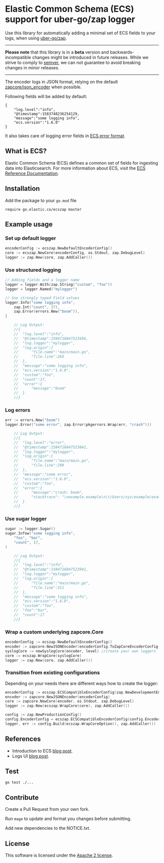 # Elastic Common Schema (ECS) support for uber-go/zap logger

Use this library for automatically adding a minimal set of ECS fields to your logs, when using [uber-go/zap](https://github.com/uber-go/zap).
 
---

**Please note** that this library is in a **beta** version and backwards-incompatible changes might be introduced in future releases. While we strive to comply to [semver](https://semver.org/), we can not guarantee to avoid breaking changes in minor releases.

---
 
The encoder logs in JSON format, relying on the default [zapcore/json_encoder](https://github.com/uber-go/zap/blob/master/zapcore/json_encoder.go) when possible. 

Following fields will be added by default:
```
{
    "log.level":"info",
    "@timestamp":1583748236254129,
    "message":"some logging info",
    "ecs.version":"1.6.0"
}
```

It also takes care of logging error fields in [ECS error format](https://www.elastic.co/guide/en/ecs/current/ecs-error.html). 

## What is ECS?

Elastic Common Schema (ECS) defines a common set of fields for ingesting data into Elasticsearch.
For more information about ECS, visit the [ECS Reference Documentation](https://www.elastic.co/guide/en/ecs/current/ecs-reference.html).

## Installation
Add the package to your `go.mod` file
```
require go.elastic.co/ecszap master
```

## Example usage
### Set up default logger
```go
encoderConfig := ecszap.NewDefaultEncoderConfig()
core := ecszap.NewCore(encoderConfig, os.Stdout, zap.DebugLevel)
logger := zap.New(core, zap.AddCaller())
```

### Use structured logging
```go
// Adding fields and a logger name
logger = logger.With(zap.String("custom", "foo"))
logger = logger.Named("mylogger")

// Use strongly typed Field values
logger.Info("some logging info",
    zap.Int("count", 17),
    zap.Error(errors.New("boom")),
}

	// Log Output:
	//{
	//	"log.level":"info",
	//	"@timestamp":1584716847523456,
	//	"log.logger":"mylogger",
	//	"log.origin":{
	//		"file.name":"main/main.go",
	//		"file.line":265
	//	},
	//	"message":"some logging info",
	//	"ecs.version":"1.6.0",
	//	"custom":"foo",
	//	"count":17,
	//	"error":{
	//		"message":"boom"
	//	}
	//}
```

### Log errors
```go
err := errors.New("boom")
logger.Error("some error", zap.Error(pkgerrors.Wrap(err, "crash")))

	// Log Output:
	//{
	//	"log.level":"error",
	//	"@timestamp":1584716847523842,
	//	"log.logger":"mylogger",
	//	"log.origin":{
	//		"file.name":"main/main.go",
	//		"file.line":290
	//	},
	//	"message":"some error",
	//	"ecs.version":"1.6.0",
	//	"custom":"foo",
	//	"error":{
	//		"message":"crash: boom",
	//		"stacktrace": "\nexample.example\n\t/Users/xyz/example/example.go:50\nruntime.example\n\t/Users/xyz/.gvm/versions/go1.13.8.darwin.amd64/src/runtime/proc.go:203\nruntime.goexit\n\t/Users/xyz/.gvm/versions/go1.13.8.darwin.amd64/src/runtime/asm_amd64.s:1357"
	//	}
	//}
```

### Use sugar logger
```go
sugar := logger.Sugar()
sugar.Infow("some logging info",
    "foo", "bar",
    "count", 17,
)

	// Log Output:
	//{
	//	"log.level":"info",
	//	"@timestamp":1584716847523941,
	//	"log.logger":"mylogger",
	//	"log.origin":{
	//		"file.name":"main/main.go",
	//		"file.line":311
	//	},
	//	"message":"some logging info",
	//	"ecs.version":"1.6.0",
	//	"custom":"foo",
	//	"foo":"bar",
	//	"count":17
	//}
```

### Wrap a custom underlying zapcore.Core
```go
encoderConfig := ecszap.NewDefaultEncoderConfig()
encoder := zapcore.NewJSONEncoder(encoderConfig.ToZapCoreEncoderConfig())
syslogCore := newSyslogCore(encoder, level) //create your own loggers
core := ecszap.WrapCore(syslogCore)
logger := zap.New(core, zap.AddCaller())
```

### Transition from existing configurations
Depending on your needs there are different ways how to create the logger:

```go
encoderConfig := ecszap.ECSCompatibleEncoderConfig(zap.NewDevelopmentEncoderConfig())
encoder := zapcore.NewJSONEncoder(encoderConfig)
core := zapcore.NewCore(encoder, os.Stdout, zap.DebugLevel)
logger := zap.New(ecszap.WrapCore(core), zap.AddCaller())
```

```go
config := zap.NewProductionConfig()
config.EncoderConfig = ecszap.ECSCompatibleEncoderConfig(config.EncoderConfig)
logger, err := config.Build(ecszap.WrapCoreOption(), zap.AddCaller())
```


## References
* Introduction to ECS [blog post](https://www.elastic.co/blog/introducing-the-elastic-common-schema).
* Logs UI [blog post](https://www.elastic.co/blog/infrastructure-and-logs-ui-new-ways-for-ops-to-interact-with-elasticsearch).

## Test
```
go test ./...
```

## Contribute
Create a Pull Request from your own fork. 

Run `mage` to update and format you changes before submitting. 

Add new dependencies to the NOTICE.txt.

## License
This software is licensed under the [Apache 2 license](https://github.com/elastic/ecs-logging-go/zap/blob/master/LICENSE). 
